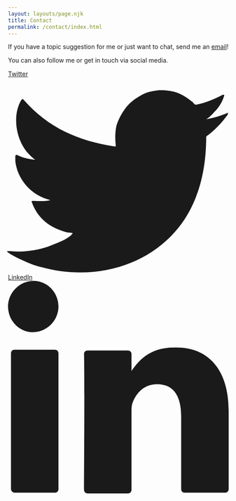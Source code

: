 ```yaml
---
layout: layouts/page.njk
title: Contact
permalink: /contact/index.html
---
```

If you have a topic suggestion for me or just want to chat, send me an [email](mailto:frontrowgreg@gmail.com)!

You can also follow me or get in touch via social media.

<div class="social-icons">
<a href="https://twitter.com/FrontRowGreg" rel="external" class="[ none ]">Twitter <svg xmlns="http://www.w3.org/2000/svg" viewBox="0 -2 33.4 29.5" overflow="visible"><path d="M33.3 3.3c-1.1.5-2.2.8-3.4 1 .5-.1 1.3-1.1 1.7-1.5.5-.6.9-1.3 1.1-2 0-.1.1-.1 0-.2h-.2c-1.3.7-2.6 1.2-4 1.5-.1 0-.2 0-.3-.1-.1-.1-.2-.3-.4-.4-.6-.5-1.2-.9-1.9-1.2-.9-.4-2-.5-3-.5-1 .1-2 .3-2.8.8-.9.5-1.7 1.1-2.3 1.9-.6.8-1.1 1.7-1.4 2.7-.2 1-.2 1.9-.1 2.9 0 .2 0 .2-.1.2-5.5-.8-10.1-2.8-13.8-7-.2-.2-.2-.2-.4 0-1.5 2.5-.7 6.4 1.3 8.3.3.3.5.5.8.7-.1 0-1.5-.1-2.7-.7-.2-.1-.2 0-.3.1v.8c.3 2.5 2 4.7 4.4 5.6l.9.3c-.5.1-1.1.2-2.6.1-.2 0-.3.1-.2.2 1.1 3.1 3.6 4.1 5.5 4.6.2 0 .5 0 .7.1-.6.9-2.7 1.6-3.7 2-1.8.6-3.8.9-5.7.7h-.5c-.1.1 0 .1.1.2.4.3.8.5 1.2.7 1.2.6 2.5 1.2 3.8 1.5 6.8 1.9 14.5.5 19.6-4.6 4-4 5.4-9.5 5.4-15 0-.2.3-.3.4-.4 1-.8 1.9-1.7 2.7-2.8.2-.2.2-.4.2-.5.1-.1.1-.1 0 0z" fill="currentcolor"></path></svg></a><a href="https://www.linkedin.com/in/greg-vissing/" rel="external" class="[ none ]">LinkedIn <svg xmlns="http://www.w3.org/2000/svg" viewBox="0 0 30.2 28.9" overflow="visible"><path fill="currentcolor" d="M30.2 17.7v10.7c0 .3-.2.5-.5.5h-5.5c-.3 0-.5-.2-.5-.5v-9.9c0-2.6-.9-4.4-3.3-4.4-1.8 0-2.8 1.2-3.3 2.4-.2.4-.2 1-.2 1.6v10.4c0 .3-.2.5-.5.5h-5.5c-.3 0-.5-.2-.5-.5 0-2.6.1-15.5 0-18.5 0-.3.2-.5.5-.5h5.5c.3 0 .5.2.5.5v2.4-.1c.9-1.3 2.4-3.2 5.8-3.2 4.3-.2 7.5 2.6 7.5 8.6zM.9 28.9h5.5c.3 0 .5-.2.5-.5V9.9c0-.3-.2-.5-.5-.5H.9c-.3 0-.5.2-.5.5v18.5c0 .2.2.5.5.5zM6.9 3.5C6.9 5.4 5.3 7 3.4 7S0 5.4 0 3.5 1.6 0 3.5 0s3.4 1.6 3.4 3.5z"></path></svg></a></div>